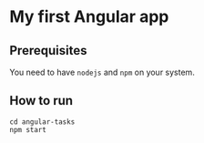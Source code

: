 # My first Angular app

## Prerequisites

You need to have `nodejs` and `npm` on your system. 

## How to run
```
cd angular-tasks
npm start
```
